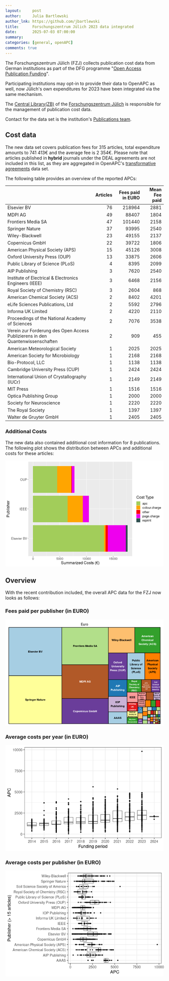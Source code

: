 ```yaml
---
layout:     post
author:     Julia Bartlewski
author_lnk: https://github.com/jbartlewski
title:      Forschungszentrum Jülich 2023 data integrated
date:       2025-07-03 07:00:00
summary:    
categories: [general, openAPC]
comments: true
---
```





The Forschungszentrum Jülich (FZJ) collects publication cost data from German institutions as part of the DFG programme "[Open Access Publication Funding](https://www.fz-juelich.de/en/zb/open-science/open-access/monitoring-dfg-oa-publication-funding)". 

Participating institutions may opt-in to provide their data to OpenAPC as well, now Jülich's own expenditures for 2023 have been integrated via the same mechanism.

The [Central Library(ZB)](http://www.fz-juelich.de/zb/EN/Home/home_node.html) of the [Forschungszentrum Jülich](http://www.fz-juelich.de/portal/DE/Home/home_node.html) is responsible for the management of publication cost data.

Contact for the data set is the institution's [Publications team](mailto:zb-copyright@fz-juelich.de).

## Cost data



The new data set covers publication fees for 315 articles, total expenditure amounts to 741 413€ and the average fee is 2 354€. Please note that articles published in **hybrid** journals under the DEAL agreements are not included in this list, as they are aggregated in OpenAPC's [transformative agreements](https://github.com/OpenAPC/openapc-de/tree/master/data/transformative_agreements) data set.

The following table provides an overview of the reported APCs:



|                                                                               | Articles| Fees paid in EURO| Mean Fee paid|
|:------------------------------------------------------------------------------|--------:|-----------------:|-------------:|
|Elsevier BV                                                                    |       76|            218964|          2881|
|MDPI AG                                                                        |       49|             88407|          1804|
|Frontiers Media SA                                                             |       47|            101440|          2158|
|Springer Nature                                                                |       37|             93995|          2540|
|Wiley-Blackwell                                                                |       23|             49155|          2137|
|Copernicus GmbH                                                                |       22|             39722|          1806|
|American Physical Society (APS)                                                |       15|             45126|          3008|
|Oxford University Press (OUP)                                                  |       13|             33875|          2606|
|Public Library of Science (PLoS)                                               |        4|              8395|          2099|
|AIP Publishing                                                                 |        3|              7620|          2540|
|Institute of Electrical & Electronics Engineers (IEEE)                         |        3|              6468|          2156|
|Royal Society of Chemistry (RSC)                                               |        3|              2604|           868|
|American Chemical Society (ACS)                                                |        2|              8402|          4201|
|eLife Sciences Publications, Ltd                                               |        2|              5592|          2796|
|Informa UK Limited                                                             |        2|              4220|          2110|
|Proceedings of the National Academy of Sciences                                |        2|              7076|          3538|
|Verein zur Forderung des Open Access Publizierens in den Quantenwissenschaften |        2|               909|           455|
|American Meteorological Society                                                |        1|              2025|          2025|
|American Society for Microbiology                                              |        1|              2168|          2168|
|Bio-Protocol, LLC                                                              |        1|              1138|          1138|
|Cambridge University Press (CUP)                                               |        1|              2424|          2424|
|International Union of Crystallography (IUCr)                                  |        1|              2149|          2149|
|MIT Press                                                                      |        1|              1516|          1516|
|Optica Publishing Group                                                        |        1|              2000|          2000|
|Society for Neuroscience                                                       |        1|              2220|          2220|
|The Royal Society                                                              |        1|              1397|          1397|
|Walter de Gruyter GmbH                                                         |        1|              2405|          2405|



### Additional Costs



The new data also contained additional cost information for 8 publications. The following plot shows the distribution between APCs and additional costs for these articles:


![plot of chunk additional_costs_fzj_2025_07_03_full](/figure/additional_costs_fzj_2025_07_03_full-1.png)


## Overview

With the recent contribution included, the overall APC data for the FZJ now looks as follows:

### Fees paid per publisher (in EURO)

![plot of chunk tree_fzj_2025_07_03_full](/figure/tree_fzj_2025_07_03_full-1.png)

###  Average costs per year (in EURO)

![plot of chunk box_fzj_2025_07_03_year_full](/figure/box_fzj_2025_07_03_year_full-1.png)

###  Average costs per publisher (in EURO)

![plot of chunk box_fzj_2025_07_03_publisher_full](/figure/box_fzj_2025_07_03_publisher_full-1.png)
